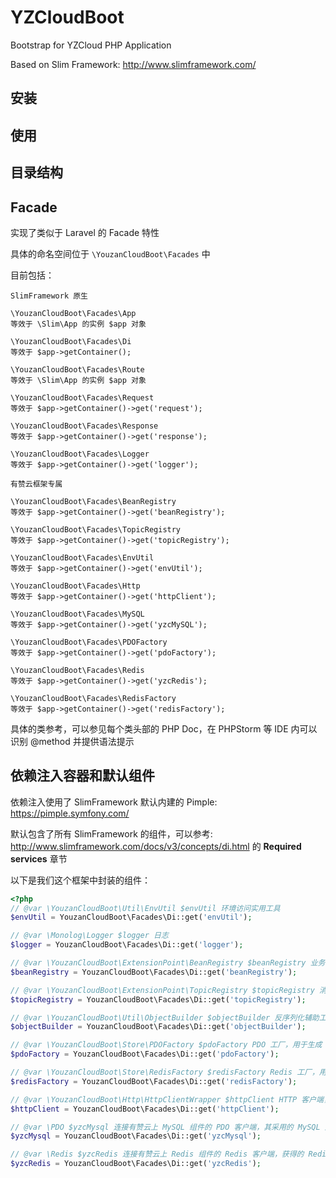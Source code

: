 # YZCloudBoot

Bootstrap for YZCloud PHP Application

Based on Slim Framework: http://www.slimframework.com/

## 安装


## 使用


## 目录结构


## Facade

实现了类似于 Laravel 的 Facade 特性

具体的命名空间位于 `\YouzanCloudBoot\Facades` 中

目前包括：

```
SlimFramework 原生

\YouzanCloudBoot\Facades\App
等效于 \Slim\App 的实例 $app 对象

\YouzanCloudBoot\Facades\Di
等效于 $app->getContainer();

\YouzanCloudBoot\Facades\Route
等效于 \Slim\App 的实例 $app 对象

\YouzanCloudBoot\Facades\Request
等效于 $app->getContainer()->get('request');

\YouzanCloudBoot\Facades\Response
等效于 $app->getContainer()->get('response');

\YouzanCloudBoot\Facades\Logger
等效于 $app->getContainer()->get('logger');

有赞云框架专属

\YouzanCloudBoot\Facades\BeanRegistry
等效于 $app->getContainer()->get('beanRegistry');

\YouzanCloudBoot\Facades\TopicRegistry
等效于 $app->getContainer()->get('topicRegistry');

\YouzanCloudBoot\Facades\EnvUtil
等效于 $app->getContainer()->get('envUtil');

\YouzanCloudBoot\Facades\Http
等效于 $app->getContainer()->get('httpClient');

\YouzanCloudBoot\Facades\MySQL
等效于 $app->getContainer()->get('yzcMySQL');

\YouzanCloudBoot\Facades\PDOFactory
等效于 $app->getContainer()->get('pdoFactory');

\YouzanCloudBoot\Facades\Redis
等效于 $app->getContainer()->get('yzcRedis');

\YouzanCloudBoot\Facades\RedisFactory
等效于 $app->getContainer()->get('redisFactory');
```

具体的类参考，可以参见每个类头部的 PHP Doc，在 PHPStorm 等 IDE 内可以识别 @method 并提供语法提示

## 依赖注入容器和默认组件

依赖注入使用了 SlimFramework 默认内建的 Pimple: https://pimple.symfony.com/

默认包含了所有 SlimFramework 的组件，可以参考: http://www.slimframework.com/docs/v3/concepts/di.html 的 **Required services**
章节

以下是我们这个框架中封装的组件：

```php
<?php
// @var \YouzanCloudBoot\Util\EnvUtil $envUtil 环境访问实用工具 
$envUtil = YouzanCloudBoot\Facades\Di::get('envUtil');

// @var \Monolog\Logger $logger 日志
$logger = YouzanCloudBoot\Facades\Di::get('logger');

// @var \YouzanCloudBoot\ExtensionPoint\BeanRegistry $beanRegistry 业务扩展点注册器
$beanRegistry = YouzanCloudBoot\Facades\Di::get('beanRegistry');

// @var \YouzanCloudBoot\ExtensionPoint\TopicRegistry $topicRegistry 消息扩展点注册器
$topicRegistry = YouzanCloudBoot\Facades\Di::get('topicRegistry');

// @var \YouzanCloudBoot\Util\ObjectBuilder $objectBuilder 反序列化辅助工具，将扩展点调用参数转换成匹配接口的对象
$objectBuilder = YouzanCloudBoot\Facades\Di::get('objectBuilder');

// @var \YouzanCloudBoot\Store\PDOFactory $pdoFactory PDO 工厂，用于生成 PDO 实例
$pdoFactory = YouzanCloudBoot\Facades\Di::get('pdoFactory');

// @var \YouzanCloudBoot\Store\RedisFactory $redisFactory Redis 工厂，用于生成 Redis 实例
$redisFactory = YouzanCloudBoot\Facades\Di::get('redisFactory');

// @var \YouzanCloudBoot\Http\HttpClientWrapper $httpClient HTTP 客户端，进行了有赞云统一接出的封装以配合白名单机制
$httpClient = YouzanCloudBoot\Facades\Di::get('httpClient');

// @var \PDO $yzcMysql 连接有赞云上 MySQL 组件的 PDO 客户端，其采用的 MySQL 连接字符集为 utf8mb4，获得的 PDO 对象是 PHP 官方 PDO 对象
$yzcMysql = YouzanCloudBoot\Facades\Di::get('yzcMysql');

// @var \Redis $yzcRedis 连接有赞云上 Redis 组件的 Redis 客户端，获得的 Redis 对象是 php-redis 扩展提供的标准 Redis 对象 象
$yzcRedis = YouzanCloudBoot\Facades\Di::get('yzcRedis');
```

